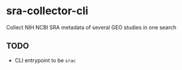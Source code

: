 # sra-collector-cli

Collect NIH NCBI SRA metadata of several GEO studies in one search

## TODO
* CLI entrypoint to be `srac` 